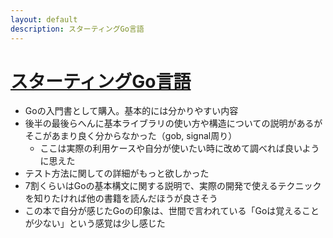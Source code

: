 ```yaml
---
layout: default
description: スターティングGo言語
---
```


# [スターティングGo言語](https://www.amazon.co.jp/gp/product/B01FH3KRTI/ref=oh_aui_d_detailpage_o01_?ie=UTF8&psc=1)

 - Goの入門書として購入。基本的には分かりやすい内容
 - 後半の最後らへんに基本ライブラリの使い方や構造についての説明があるがそこがあまり良く分からなかった（gob, signal周り）
   - ここは実際の利用ケースや自分が使いたい時に改めて調べれば良いように思えた
 - テスト方法に関しての詳細がもっと欲しかった
 - 7割くらいはGoの基本構文に関する説明で、実際の開発で使えるテクニックを知りたければ他の書籍を読んだほうが良さそう
 - この本で自分が感じたGoの印象は、世間で言われている「Goは覚えることが少ない」という感覚は少し感じた
